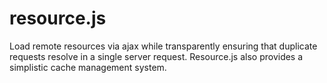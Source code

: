 resource.js
===========

Load remote resources via ajax while transparently ensuring that duplicate requests resolve in a single server request.  Resource.js also provides a simplistic cache management system.
